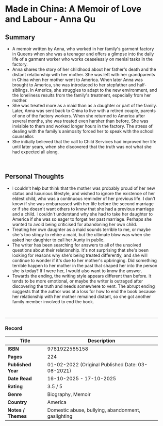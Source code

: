 # Made in China: A Memoir of Love and Labour - Anna Qu

## Summary
- A memoir written by Anna, who worked in her family's garment factory in Queens when she was a teenager and offers a glimpse into the daily life of a garment worker who works ceaselessly on menial tasks in the factory.
- Anna shares the story of her childhood about her father's death and the distant relationship with her mother. She was left with her grandparents in China when her mother went to America. When later Anna was brought to America, she was introduced to her stepfather and half-siblings. In America, she struggles to adapt to the new environment, and the loneliness results from the family's treatment, especially from her mother.
- She was treated more as a maid than as a daughter or part of the family. Later, Anna was sent back to China to live with a retired couple, parents of one of the factory workers. When she returned to America after several months, she was treated even harsher than before. She was invisible to them and worked longer hours in the factory. The stress of dealing with the family's animosity forced her to speak with the school counsellor.
- She initially believed that the call to Child Services had improved her life until later years, when she discovered that the truth was not what she had expected all along.
<br>

## Personal Thoughts
- I couldn't help but think that the mother was probably proud of her new status and luxurious lifestyle, and wished to ignore the existence of her eldest child, who was a continuous reminder of her previous life. I don't know if she was embarrassed with her life before the second marriage or if she doesn't want others to know that she had a previous marriage and a child. I couldn't understand why she had to take her daughter to America if she was so eager to forget her past marriage. Perhaps she wanted to avoid being criticised for abandoning her own child.
- Treating her own daughter as a maid sounds terrible to me, or maybe she's too stingy to rehire a maid, but the ultimate blow was when she asked her daughter to call her Aunty in public.
- The writer has been searching for answers to all of the unsolved questions about their relationship. It's not surprising that she's been looking for reasons why she's being treated differently, and she will continue to wonder if it's due to her mother's upbringing. Did something terrible happen to her mother in the past that shaped her into the person she is today? If I were her, I would also want to know the answer.
- Towards the ending, the writing style appears different than before. It tends to be more emotional, or maybe the writer is outraged after discovering the truth and needs somewhere to vent. The abrupt ending suggests that the author was at a loss for how to end the book because her relationship with her mother remained distant, so she got another family member involved to end the book.
<br>

***

### Record
| Title | Description |
| -- | -- |
| **ISBN** | 9781922585158 |
| **Pages** | 224 |
| **Published Year** | 01-02-2022 (Original Published Date: 03-08-2021) |
| **Date Read** | 16-10-2025 - 17-10-2025 |
| **Rating** | 3.5 / 5 |
| **Genre** | Biography, Memoir |
| **Country** | America |
| **Notes / Themes** | Domestic abuse, bullying, abandonment, gaslighting | 
